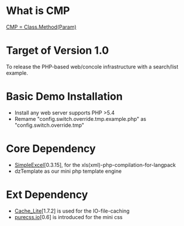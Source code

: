 # What is CMP
<a href="http://cmptech.info/">CMP = Class.Method(Param)</a>

# Target of Version 1.0
To release the PHP-based web/concole infrastructure with a search/list example.

# Basic Demo Installation
* Install any web server supports PHP >5.4
* Remame "config.switch.override.tmp.example.php" as "config.switch.override.tmp"

# Core Dependency
* <a href="http://github.com/faisalman/simple-excel-php" target=_blank>SimpleExcel</a>[0.3.15], for the xls(xml)-php-compilation-for-langpack
* dzTemplate as our mini php template engine

# Ext Dependency
* <a href="http://pear.php.net/package/Cache_Lite/download/" target=_blank>Cache_Lite</a>[1.7.2] is used for the IO-file-caching
* <a href="http://purecss.io/" target=_blank>purecss.io</a>[0.6] is introduced for the mini css

